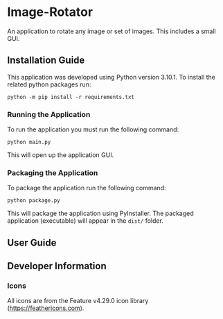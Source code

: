 # Image-Rotator
An application to rotate any image or set of images. This includes a small GUI.

## Installation Guide

This application was developed using Python version 3.10.1. To install the related python packages run:

`python -m pip install -r requirements.txt`

### Running the Application

To run the application you must run the following command:

`python main.py`

This will open up the application GUI.

### Packaging the Application

To package the application run the following command:

`python package.py`

This will package the application using PyInstaller. The packaged application (executable) will appear in the `dist/` folder.

## User Guide


## Developer Information

### Icons

All icons are from the Feature v4.29.0 icon library (https://feathericons.com).
